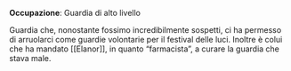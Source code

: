 **Occupazione**: Guardia di alto livello

Guardia che, nonostante fossimo incredibilmente sospetti, ci ha permesso di arruolarci come guardie volontarie per il festival delle luci. Inoltre è colui che ha mandato [[Elanor]], in quanto “farmacista”, a curare la guardia che stava male.